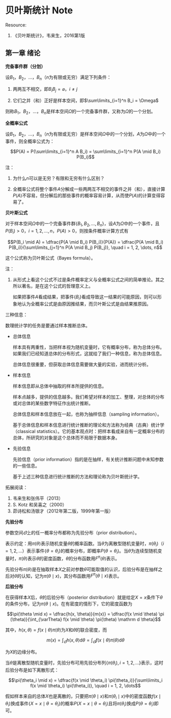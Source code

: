 # 贝叶斯统计 Note

Resource:

1. 《贝叶斯统计》，韦来生，2016第1版

## 第一章 绪论

**完备事件群（分划）**

设$B_1$，$B_2$，$\dots$，$B_n$（$n$为有限或无穷）满足下列条件：

1. 两两互不相交，即$B_i B_j = \varnothing$，$i \neq j$

1. 它们之并（和）正好是样本空间，即$\sum\limits_{i=1}^n B_i = \Omega$

则称$B_1$，$B_2$，$\dots$，$B_n$是样本空间$\Omega$的一个完备事件群，又称为$\Omega$的一个分划。

**全概率公式**

设$B_1$，$B_2$，$\dots$，$B_n$（$n$为有限或无穷）是样本空间$\Omega$中的一个分划，$A$为$\Omega$中的一个事件，则全概率公式为：

$$P(A) = P(\sum\limits_{i=1}^n A B_i) = \sum\limits_{i=1}^n P(A \mid B_i) P(B_i)$$

注：

1. 为什么$n$可以是无穷？有限和无穷有什么区别？

1. 全概率公式将整个事件$A$分解成一些两两互不相交的事件之并（和），直接计算$P(A)$不容易，但分解后的那些事件的概率容易计算，从而使$P(A)$的计算变得容易了。

**贝叶斯公式**

对于样本空间$\Omega$中的一个完备事件群$\{ B_1, B_2, \dots, B_n \}$，设$A$为$\Omega$中的一个事件，且$P(B_i) \gt 0$，$i = 1, 2, \dots, n$，$P(A) \gt 0$，则按条件概率计算方式有

$$P(B_i \mid A) = \dfrac{P(A \mid B_i) P(B_i)}{P(A)} = \dfrac{P(A \mid B_i) P(B_i)}{\sum\limits_{j=1}^n P(A \mid B_j) P(B_j)}, \quad i = 1, 2, \dots, n$$

这个公式称为贝叶斯公式（Bayes formula）。

注：

1. 从形式上看这个公式不过是条件概率定义与全概率公式之间的简单推论。其之所以著名，是在这个公式的哲理意义上。

    如果把事件$A$看成结果，把事件$\{ B_i \}$看成导致这一结果的可能原因，则可以形象地认为全概率公式是由原因推结果，而贝叶斯公式是由结果推原因。

三种信息：

数理统计学的任务是要通过样本推断总体。

* 总体信息

    样本具有两重性，当把样本视为随机变量时，它有概率分布，称为总体分布。如果我们已经知道总体的分布形式，这就给了我们一种信息，称为总体信息。

    总体信息很重要，但获取总体信息需要做大量的实验，进而统计分析。

* 样本信息

    样本信息即从总体中抽取的样本所提供的信息。

    样本点越多，提供的信息越多。我们希望对样本的加工、整理，对总体的分布或对总体的某些数字特征作出统计推断。

    总体信息和样本信息放在一起，也称为抽样信息（sampling information）。

    基于总体信息和样本信息进行统计推断的理论和方法称为经典（古典）统计学（classical statistics）。它的基本观点时：把样本看成来自有一定概率分布的总体，所研究的对象是这个总体而不局限于数据本身。

* 先验信息

    先验信息（prior information）指的是在抽样，有关统计推断问题中未知参数的一些信息。

    基于上述三种信息进行统计推断的方法和理论称为贝叶斯统计学。

拓展阅读：

1. 韦来生和张伟平（2013）
1. S. Kotz 和吴喜之（2000）
1. 茆诗松和汤银才（2012年第二版，1999年第一版）

**先验分布**

参数空间$\varTheta$上的任一概率分布都称为先验分布（prior distribution）。

表示约定：用$\pi(\theta)$表示随机变量$\theta$的概率函数。当$\theta$为离散型随机变量时，$\pi(\theta_i)$（$i = 1, 2, \dots$）表示事件$\{ \theta = \theta_i \}$的概率分布，即概率$P(\theta = \theta_i)$。当$\theta$为连续型随机变量时，$\pi(\theta)$表示$\theta$的密度函数，$\theta$的分布函数用$F^\pi (\theta)$表示。

先验分布$\pi(\theta)$是在抽取样本$X$之前对参数$\theta$可能取值的认识，后验分布是在抽样之后对$\theta$的认知，记为$\pi(\theta \mid x)$，其分布函数用$F^\pi (\theta \mid x)$表示。

**后验分布**

在获得样本$X$后，$\theta$的后验分布（posterior distribution）就是给定$X = x$条件下$\theta$的条件分布，记为$\pi(\theta \mid x)$。在有密度的情形下，它的密度函数为

$$\pi(\theta \mid x) = \dfrac{h(x, \theta)}{m(x)} = \dfrac{f(x \mid \theta) \pi (\theta)}{\int_{\varTheta} f(x \mid \theta) \pi(\theta) \mathrm d \theta}$$

其中，$h(x, \theta) = f(x \mid \theta) \pi(\theta)$为$X$和$\theta$的联合密度，而

$$m(x) = \int_{\varTheta} h(x, \theta) \mathrm d \theta = \int_{\varTheta} f(x \mid \theta) \pi(\theta) \mathrm d \theta$$

为$X$的边缘分布。

当$\theta$是离散型随机变量时，先验分布可用先验分布列$\{ \pi(\theta_i), i = 1, 2, \dots \}$表示，这时后验分布是如下离散形式：

$$\pi(\theta_i \mid x) = \dfrac{f(x \mid \theta_i) \pi(\theta_i)}{\sum\limits_i f(x \mid \theta_i) \pi(\theta_i)}, \quad i = 1, 2, \dots$$

假如样本来自的总体$X$也是离散的，只要把$\pi(\theta \mid x)$和$\pi(\theta_i \mid x)$中的密度函数$f(x \mid \theta_i)$换成事件$\{ X = x \mid \theta = \theta_i \}$的概率$P(X = x \mid \theta = \theta_i)$且将$\pi(\theta_i)$换成$P(\theta = \theta_i)$即可。